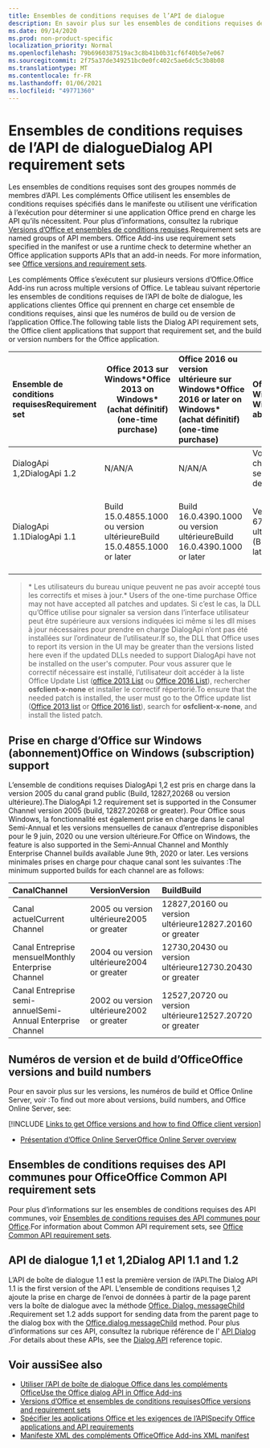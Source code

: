 ```yaml
---
title: Ensembles de conditions requises de l’API de dialogue
description: En savoir plus sur les ensembles de conditions requises de l’API Dialog.
ms.date: 09/14/2020
ms.prod: non-product-specific
localization_priority: Normal
ms.openlocfilehash: 79b6960387519ac3c8b41b0b31cf6f40b5e7e067
ms.sourcegitcommit: 2f75a37de349251bc0e0fc402c5ae6dc5c3b8b08
ms.translationtype: MT
ms.contentlocale: fr-FR
ms.lasthandoff: 01/06/2021
ms.locfileid: "49771360"
---
```

# <a name="dialog-api-requirement-sets"></a><span data-ttu-id="84a06-103">Ensembles de conditions requises de l’API de dialogue</span><span class="sxs-lookup"><span data-stu-id="84a06-103">Dialog API requirement sets</span></span>

<span data-ttu-id="84a06-p101">Les ensembles de conditions requises sont des groupes nommés de membres d’API. Les compléments Office utilisent les ensembles de conditions requises spécifiés dans le manifeste ou utilisent une vérification à l’exécution pour déterminer si une application Office prend en charge les API qu’ils nécessitent. Pour plus d’informations, consultez la rubrique [Versions d’Office et ensembles de conditions requises](../../develop/office-versions-and-requirement-sets.md).</span><span class="sxs-lookup"><span data-stu-id="84a06-p101">Requirement sets are named groups of API members. Office Add-ins use requirement sets specified in the manifest or use a runtime check to determine whether an Office application supports APIs that an add-in needs. For more information, see [Office versions and requirement sets](../../develop/office-versions-and-requirement-sets.md).</span></span>

<span data-ttu-id="84a06-107">Les compléments Office s’exécutent sur plusieurs versions d’Office.</span><span class="sxs-lookup"><span data-stu-id="84a06-107">Office Add-ins run across multiple versions of Office.</span></span> <span data-ttu-id="84a06-108">Le tableau suivant répertorie les ensembles de conditions requises de l’API de boîte de dialogue, les applications clientes Office qui prennent en charge cet ensemble de conditions requises, ainsi que les numéros de build ou de version de l’application Office.</span><span class="sxs-lookup"><span data-stu-id="84a06-108">The following table lists the Dialog API requirement sets, the Office client applications that support that requirement set, and the build or version numbers for the Office application.</span></span>

|  <span data-ttu-id="84a06-109">Ensemble de conditions requises</span><span class="sxs-lookup"><span data-stu-id="84a06-109">Requirement set</span></span>  | <span data-ttu-id="84a06-110">Office 2013 sur Windows\*</span><span class="sxs-lookup"><span data-stu-id="84a06-110">Office 2013 on Windows\*</span></span><br><span data-ttu-id="84a06-111">(achat définitif)</span><span class="sxs-lookup"><span data-stu-id="84a06-111">(one-time purchase)</span></span> | <span data-ttu-id="84a06-112">Office 2016 ou version ultérieure sur Windows\*</span><span class="sxs-lookup"><span data-stu-id="84a06-112">Office 2016 or later on Windows\*</span></span><br><span data-ttu-id="84a06-113">(achat définitif)</span><span class="sxs-lookup"><span data-stu-id="84a06-113">(one-time purchase)</span></span>   | <span data-ttu-id="84a06-114">Office pour Windows</span><span class="sxs-lookup"><span data-stu-id="84a06-114">Office on Windows</span></span><br><span data-ttu-id="84a06-115">abonnés</span><span class="sxs-lookup"><span data-stu-id="84a06-115">(subscription)</span></span> |  <span data-ttu-id="84a06-116">Office sur iPad</span><span class="sxs-lookup"><span data-stu-id="84a06-116">Office on iPad</span></span><br><span data-ttu-id="84a06-117">abonnés</span><span class="sxs-lookup"><span data-stu-id="84a06-117">(subscription)</span></span>  |  <span data-ttu-id="84a06-118">Office sur Mac</span><span class="sxs-lookup"><span data-stu-id="84a06-118">Office on Mac</span></span><br><span data-ttu-id="84a06-119">abonnés</span><span class="sxs-lookup"><span data-stu-id="84a06-119">(subscription)</span></span>  | <span data-ttu-id="84a06-120">Office sur le web</span><span class="sxs-lookup"><span data-stu-id="84a06-120">Office on the web</span></span>  |  <span data-ttu-id="84a06-121">Office Online Server</span><span class="sxs-lookup"><span data-stu-id="84a06-121">Office Online Server</span></span>  |
|:-----|-----|:-----|:-----|:-----|:-----|:-----|:-----|
| <span data-ttu-id="84a06-122">DialogApi 1,2</span><span class="sxs-lookup"><span data-stu-id="84a06-122">DialogApi 1.2</span></span>  | <span data-ttu-id="84a06-123">N/A</span><span class="sxs-lookup"><span data-stu-id="84a06-123">N/A</span></span> | <span data-ttu-id="84a06-124">N/A</span><span class="sxs-lookup"><span data-stu-id="84a06-124">N/A</span></span> | <span data-ttu-id="84a06-125">Voir prise en charge</span><span class="sxs-lookup"><span data-stu-id="84a06-125">See support</span></span><br><span data-ttu-id="84a06-126">section ci-dessous</span><span class="sxs-lookup"><span data-stu-id="84a06-126">section below</span></span> | <span data-ttu-id="84a06-127">2,67 ou version ultérieure</span><span class="sxs-lookup"><span data-stu-id="84a06-127">2.67 or later</span></span> | <span data-ttu-id="84a06-128">16,37 ou version ultérieure</span><span class="sxs-lookup"><span data-stu-id="84a06-128">16.37 or later</span></span> | <span data-ttu-id="84a06-129">Juin 2020</span><span class="sxs-lookup"><span data-stu-id="84a06-129">June 2020</span></span> | <span data-ttu-id="84a06-130">S/O</span><span class="sxs-lookup"><span data-stu-id="84a06-130">N/A</span></span> |
| <span data-ttu-id="84a06-131">DialogApi 1.1</span><span class="sxs-lookup"><span data-stu-id="84a06-131">DialogApi 1.1</span></span>  | <span data-ttu-id="84a06-132">Build 15.0.4855.1000 ou version ultérieure</span><span class="sxs-lookup"><span data-stu-id="84a06-132">Build 15.0.4855.1000 or later</span></span> | <span data-ttu-id="84a06-133">Build 16.0.4390.1000 ou version ultérieure</span><span class="sxs-lookup"><span data-stu-id="84a06-133">Build 16.0.4390.1000 or later</span></span> | <span data-ttu-id="84a06-134">Version 1602 (Build 6741.0000) ou version ultérieure</span><span class="sxs-lookup"><span data-stu-id="84a06-134">Version 1602 (Build 6741.0000) or later</span></span> | <span data-ttu-id="84a06-135">1.22 ou version ultérieure</span><span class="sxs-lookup"><span data-stu-id="84a06-135">1.22 or later</span></span> | <span data-ttu-id="84a06-136">15.20 ou version ultérieure</span><span class="sxs-lookup"><span data-stu-id="84a06-136">15.20 or later</span></span> | <span data-ttu-id="84a06-137">Janvier 2017</span><span class="sxs-lookup"><span data-stu-id="84a06-137">January 2017</span></span> | <span data-ttu-id="84a06-138">Version 1608 (Build 7601.6800) ou version ultérieure</span><span class="sxs-lookup"><span data-stu-id="84a06-138">Version 1608 (Build 7601.6800) or later</span></span>|

><span data-ttu-id="84a06-139">\* Les utilisateurs du bureau unique peuvent ne pas avoir accepté tous les correctifs et mises à jour.</span><span class="sxs-lookup"><span data-stu-id="84a06-139">\* Users of the one-time purchase Office may not have accepted all patches and updates.</span></span> <span data-ttu-id="84a06-140">Si c’est le cas, la DLL qu’Office utilise pour signaler sa version dans l’interface utilisateur peut être supérieure aux versions indiquées ici même si les dll mises à jour nécessaires pour prendre en charge DialogApi n’ont pas été installées sur l’ordinateur de l’utilisateur.</span><span class="sxs-lookup"><span data-stu-id="84a06-140">If so, the DLL that Office uses to report its version in the UI may be greater than the versions listed here even if the updated DLLs needed to support DialogApi have not be installed on the user's computer.</span></span> <span data-ttu-id="84a06-141">Pour vous assurer que le correctif nécessaire est installé, l’utilisateur doit accéder à la liste Office Update List ([office 2013 List](/officeupdates/msp-files-office-2013) ou [Office 2016 List](/officeupdates/msp-files-office-2016)), rechercher **osfclient-x-none** et installer le correctif répertorié.</span><span class="sxs-lookup"><span data-stu-id="84a06-141">To ensure that the needed patch is installed, the user must go to the Office update list ([Office 2013 list](/officeupdates/msp-files-office-2013) or [Office 2016 list](/officeupdates/msp-files-office-2016)), search for **osfclient-x-none**, and install the listed patch.</span></span>

## <a name="office-on-windows-subscription-support"></a><span data-ttu-id="84a06-142">Prise en charge d’Office sur Windows (abonnement)</span><span class="sxs-lookup"><span data-stu-id="84a06-142">Office on Windows (subscription) support</span></span>

<span data-ttu-id="84a06-143">L’ensemble de conditions requises DialogApi 1,2 est pris en charge dans la version 2005 du canal grand public (Build, 12827,20268 ou version ultérieure).</span><span class="sxs-lookup"><span data-stu-id="84a06-143">The DialogApi 1.2 requirement set is supported in the Consumer Channel version 2005 (build, 12827.20268 or greater).</span></span> <span data-ttu-id="84a06-144">Pour Office sous Windows, la fonctionnalité est également prise en charge dans le canal Semi-Annual et les versions mensuelles de canaux d’entreprise disponibles pour le 9 juin, 2020 ou une version ultérieure.</span><span class="sxs-lookup"><span data-stu-id="84a06-144">For Office on Windows, the feature is also supported in the Semi-Annual Channel and Monthly Enterprise Channel builds available June 9th, 2020 or later.</span></span> <span data-ttu-id="84a06-145">Les versions minimales prises en charge pour chaque canal sont les suivantes :</span><span class="sxs-lookup"><span data-stu-id="84a06-145">The minimum supported builds for each channel are as follows:</span></span>  

|<span data-ttu-id="84a06-146">Canal</span><span class="sxs-lookup"><span data-stu-id="84a06-146">Channel</span></span> | <span data-ttu-id="84a06-147">Version</span><span class="sxs-lookup"><span data-stu-id="84a06-147">Version</span></span> | <span data-ttu-id="84a06-148">Build</span><span class="sxs-lookup"><span data-stu-id="84a06-148">Build</span></span>|
|:-----|:-----|:-----|
|<span data-ttu-id="84a06-149">Canal actuel</span><span class="sxs-lookup"><span data-stu-id="84a06-149">Current Channel</span></span> | <span data-ttu-id="84a06-150">2005 ou version ultérieure</span><span class="sxs-lookup"><span data-stu-id="84a06-150">2005 or greater</span></span> | <span data-ttu-id="84a06-151">12827,20160 ou version ultérieure</span><span class="sxs-lookup"><span data-stu-id="84a06-151">12827.20160 or greater</span></span>|
|<span data-ttu-id="84a06-152">Canal Entreprise mensuel</span><span class="sxs-lookup"><span data-stu-id="84a06-152">Monthly Enterprise Channel</span></span> | <span data-ttu-id="84a06-153">2004 ou version ultérieure</span><span class="sxs-lookup"><span data-stu-id="84a06-153">2004 or greater</span></span> | <span data-ttu-id="84a06-154">12730,20430 ou version ultérieure</span><span class="sxs-lookup"><span data-stu-id="84a06-154">12730.20430 or greater</span></span>|
|<span data-ttu-id="84a06-155">Canal Entreprise semi-annuel</span><span class="sxs-lookup"><span data-stu-id="84a06-155">Semi-Annual Enterprise Channel</span></span> | <span data-ttu-id="84a06-156">2002 ou version ultérieure</span><span class="sxs-lookup"><span data-stu-id="84a06-156">2002 or greater</span></span> | <span data-ttu-id="84a06-157">12527,20720 ou version ultérieure</span><span class="sxs-lookup"><span data-stu-id="84a06-157">12527.20720 or greater</span></span>|

## <a name="office-versions-and-build-numbers"></a><span data-ttu-id="84a06-158">Numéros de version et de build d’Office</span><span class="sxs-lookup"><span data-stu-id="84a06-158">Office versions and build numbers</span></span>

<span data-ttu-id="84a06-159">Pour en savoir plus sur les versions, les numéros de build et Office Online Server, voir :</span><span class="sxs-lookup"><span data-stu-id="84a06-159">To find out more about versions, build numbers, and Office Online Server, see:</span></span>

[!INCLUDE [Links to get Office versions and how to find Office client version](../../includes/links-get-office-versions-builds.md)]
- [<span data-ttu-id="84a06-160">Présentation d’Office Online Server</span><span class="sxs-lookup"><span data-stu-id="84a06-160">Office Online Server overview</span></span>](/officeonlineserver/office-online-server-overview)

## <a name="office-common-api-requirement-sets"></a><span data-ttu-id="84a06-161">Ensembles de conditions requises des API communes pour Office</span><span class="sxs-lookup"><span data-stu-id="84a06-161">Office Common API requirement sets</span></span>

<span data-ttu-id="84a06-162">Pour plus d’informations sur les ensembles de conditions requises des API communes, voir [Ensembles de conditions requises des API communes pour Office](office-add-in-requirement-sets.md).</span><span class="sxs-lookup"><span data-stu-id="84a06-162">For information about Common API requirement sets, see [Office Common API requirement sets](office-add-in-requirement-sets.md).</span></span>

## <a name="dialog-api-11-and-12"></a><span data-ttu-id="84a06-163">API de dialogue 1,1 et 1,2</span><span class="sxs-lookup"><span data-stu-id="84a06-163">Dialog API 1.1 and 1.2</span></span>

<span data-ttu-id="84a06-164">L’API de boîte de dialogue 1.1 est la première version de l’API.</span><span class="sxs-lookup"><span data-stu-id="84a06-164">The Dialog API 1.1 is the first version of the API.</span></span> <span data-ttu-id="84a06-165">L’ensemble de conditions requises 1,2 ajoute la prise en charge de l’envoi de données à partir de la page parent vers la boîte de dialogue avec la méthode [Office. Dialog. messageChild](/javascript/api/office/office.dialog#messageChild_message_) .</span><span class="sxs-lookup"><span data-stu-id="84a06-165">Requirement set 1.2 adds support for sending data from the parent page to the dialog box with the [Office.dialog.messageChild](/javascript/api/office/office.dialog#messageChild_message_) method.</span></span> <span data-ttu-id="84a06-166">Pour plus d’informations sur ces API, consultez la rubrique référence de l' [API Dialog](/javascript/api/office/office.ui) .</span><span class="sxs-lookup"><span data-stu-id="84a06-166">For details about these APIs, see the [Dialog API](/javascript/api/office/office.ui) reference topic.</span></span>

## <a name="see-also"></a><span data-ttu-id="84a06-167">Voir aussi</span><span class="sxs-lookup"><span data-stu-id="84a06-167">See also</span></span>

- [<span data-ttu-id="84a06-168">Utiliser l’API de boîte de dialogue Office dans les compléments Office</span><span class="sxs-lookup"><span data-stu-id="84a06-168">Use the Office dialog API in Office Add-ins</span></span>](../../develop/dialog-api-in-office-add-ins.md)
- [<span data-ttu-id="84a06-169">Versions d’Office et ensembles de conditions requises</span><span class="sxs-lookup"><span data-stu-id="84a06-169">Office versions and requirement sets</span></span>](../../develop/office-versions-and-requirement-sets.md)
- [<span data-ttu-id="84a06-170">Spécifier les applications Office et les exigences de l’API</span><span class="sxs-lookup"><span data-stu-id="84a06-170">Specify Office applications and API requirements</span></span>](../../develop/specify-office-hosts-and-api-requirements.md)
- [<span data-ttu-id="84a06-171">Manifeste XML des compléments Office</span><span class="sxs-lookup"><span data-stu-id="84a06-171">Office Add-ins XML manifest</span></span>](../../develop/add-in-manifests.md)
